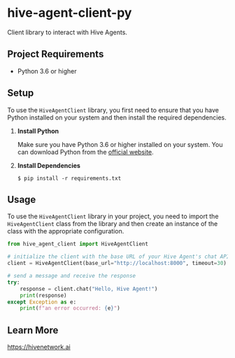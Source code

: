 # hive-agent-client-py
Client library to interact with Hive Agents.

## Project Requirements

- Python 3.6 or higher

## Setup

To use the `HiveAgentClient` library, you first need to ensure that you have Python installed on your system and then install the required dependencies.

1. **Install Python**

   Make sure you have Python 3.6 or higher installed on your system. You can download Python from the [official website](https://www.python.org/downloads/).

2. **Install Dependencies**

   `$ pip install -r requirements.txt`

## Usage

To use the `HiveAgentClient` library in your project, you need to import the `HiveAgentClient` class from the library and then create an instance of the class with the appropriate configuration.

```python
from hive_agent_client import HiveAgentClient

# initialize the client with the base URL of your Hive Agent's chat API
client = HiveAgentClient(base_url="http://localhost:8000", timeout=30)

# send a message and receive the response
try:
    response = client.chat("Hello, Hive Agent!")
    print(response)
except Exception as e:
    print(f"an error occurred: {e}")
```

## Learn More

https://hivenetwork.ai
